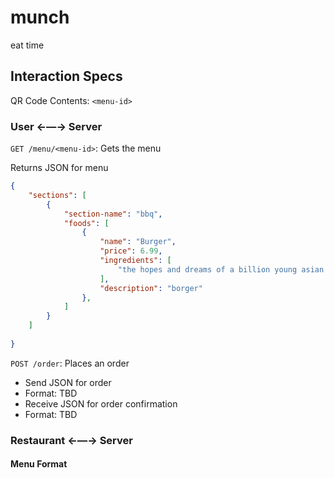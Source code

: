 # munch
eat time

## Interaction Specs

QR Code Contents: `<menu-id>`

### User ←—→ Server

`GET /menu/<menu-id>`: Gets the menu

Returns JSON for menu

```json
{ 
    "sections": [
        {
            "section-name": "bbq",
            "foods": [
                {
                    "name": "Burger",
                    "price": 6.99,
                    "ingredients": [
                        "the hopes and dreams of a billion young asian children trying to get into harvard", "wheat"
                    ],
                    "description": "borger"
                },
            ]
        }
    ]
    
}

```

`POST /order`: Places an order

 * Send JSON for order
 * Format: TBD
 * Receive JSON for order confirmation
 * Format: TBD

### Restaurant ←—→ Server

#### Menu Format


